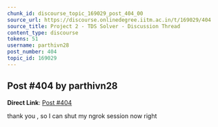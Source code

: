 ```yaml
---
chunk_id: discourse_topic_169029_post_404_00
source_url: https://discourse.onlinedegree.iitm.ac.in/t/169029/404
source_title: Project 2 - TDS Solver - Discussion Thread
content_type: discourse
tokens: 51
username: parthivn28
post_number: 404
topic_id: 169029
---
```


## Post #404 by parthivn28

**Direct Link**: [Post #404](https://discourse.onlinedegree.iitm.ac.in/t/169029/404)

thank you , so I can shut my ngrok session now right
